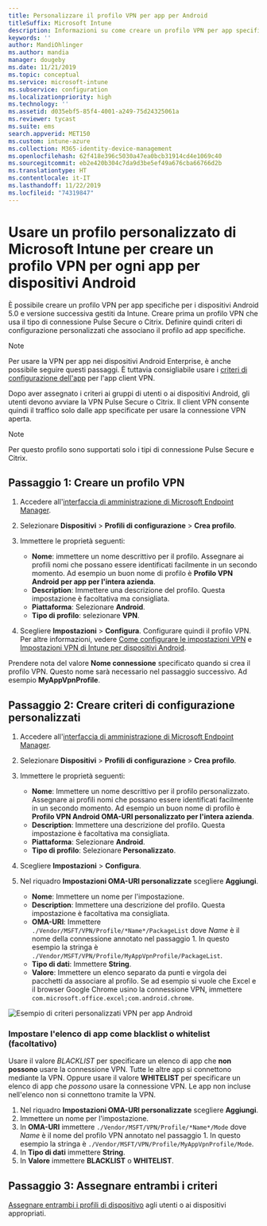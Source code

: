 ```yaml
---
title: Personalizzare il profilo VPN per app per Android
titleSuffix: Microsoft Intune
description: Informazioni su come creare un profilo VPN per app specifiche per i dispositivi Android gestiti da Microsoft Intune.
keywords: ''
author: MandiOhlinger
ms.author: mandia
manager: dougeby
ms.date: 11/21/2019
ms.topic: conceptual
ms.service: microsoft-intune
ms.subservice: configuration
ms.localizationpriority: high
ms.technology: ''
ms.assetid: d035ebf5-85f4-4001-a249-75d24325061a
ms.reviewer: tycast
ms.suite: ems
search.appverid: MET150
ms.custom: intune-azure
ms.collection: M365-identity-device-management
ms.openlocfilehash: 62f418e396c5030a47ea0bcb31914cd4e1069c40
ms.sourcegitcommit: eb2e420b304c7da9d3be5ef49a676cba66766d2b
ms.translationtype: HT
ms.contentlocale: it-IT
ms.lasthandoff: 11/22/2019
ms.locfileid: "74319847"
---
```

# <a name="use-a-microsoft-intune-custom-profile-to-create-a-per-app-vpn-profile-for-android-devices"></a>Usare un profilo personalizzato di Microsoft Intune per creare un profilo VPN per ogni app per dispositivi Android

È possibile creare un profilo VPN per app specifiche per i dispositivi Android 5.0 e versione successiva gestiti da Intune. Creare prima un profilo VPN che usa il tipo di connessione Pulse Secure o Citrix. Definire quindi criteri di configurazione personalizzati che associano il profilo ad app specifiche.

> [!NOTE]
> Per usare la VPN per app nei dispositivi Android Enterprise, è anche possibile seguire questi passaggi. È tuttavia consigliabile usare i [criteri di configurazione dell'app](../apps/app-configuration-policies-use-android.md) per l'app client VPN.

Dopo aver assegnato i criteri ai gruppi di utenti o ai dispositivi Android, gli utenti devono avviare la VPN Pulse Secure o Citrix. Il client VPN consente quindi il traffico solo dalle app specificate per usare la connessione VPN aperta.

> [!NOTE]
>
> Per questo profilo sono supportati solo i tipi di connessione Pulse Secure e Citrix.

## <a name="step-1-create-a-vpn-profile"></a>Passaggio 1: Creare un profilo VPN

1. Accedere all'[interfaccia di amministrazione di Microsoft Endpoint Manager](https://go.microsoft.com/fwlink/?linkid=2109431).
2. Selezionare **Dispositivi** > **Profili di configurazione** > **Crea profilo**.
3. Immettere le proprietà seguenti:

    - **Nome**: immettere un nome descrittivo per il profilo. Assegnare ai profili nomi che possano essere identificati facilmente in un secondo momento. Ad esempio un buon nome di profilo è **Profilo VPN Android per app per l'intera azienda**.
    - **Description**: Immettere una descrizione del profilo. Questa impostazione è facoltativa ma consigliata.
    - **Piattaforma**: Selezionare **Android**.
    - **Tipo di profilo**: selezionare **VPN**.

4. Scegliere **Impostazioni** > **Configura**. Configurare quindi il profilo VPN. Per altre informazioni, vedere [Come configurare le impostazioni VPN](vpn-settings-configure.md) e [Impostazioni VPN di Intune per dispositivi Android](vpn-settings-android.md).

Prendere nota del valore **Nome connessione** specificato quando si crea il profilo VPN. Questo nome sarà necessario nel passaggio successivo. Ad esempio **MyAppVpnProfile**.

## <a name="step-2-create-a-custom-configuration-policy"></a>Passaggio 2: Creare criteri di configurazione personalizzati

1. Accedere all'[interfaccia di amministrazione di Microsoft Endpoint Manager](https://go.microsoft.com/fwlink/?linkid=2109431).
2. Selezionare **Dispositivi** > **Profili di configurazione** > **Crea profilo**.
3. Immettere le proprietà seguenti:

    - **Nome**: Immettere un nome descrittivo per il profilo personalizzato. Assegnare ai profili nomi che possano essere identificati facilmente in un secondo momento. Ad esempio un buon nome di profilo è **Profilo VPN Android OMA-URI personalizzato per l'intera azienda**.
    - **Description**: Immettere una descrizione del profilo. Questa impostazione è facoltativa ma consigliata.
    - **Piattaforma**: Selezionare **Android**.
    - **Tipo di profilo**: Selezionare **Personalizzato**.

4. Scegliere **Impostazioni** > **Configura**.
5. Nel riquadro **Impostazioni OMA-URI personalizzate** scegliere **Aggiungi**.
    - **Nome**: Immettere un nome per l'impostazione.
    - **Description**: Immettere una descrizione del profilo. Questa impostazione è facoltativa ma consigliata.
    - **OMA-URI**: Immettere `./Vendor/MSFT/VPN/Profile/*Name*/PackageList` dove *Name* è il nome della connessione annotato nel passaggio 1. In questo esempio la stringa è `./Vendor/MSFT/VPN/Profile/MyAppVpnProfile/PackageList`.
    - **Tipo di dati**: Immettere **String**.
    - **Valore**: Immettere un elenco separato da punti e virgola dei pacchetti da associare al profilo. Se ad esempio si vuole che Excel e il browser Google Chrome usino la connessione VPN, immettere `com.microsoft.office.excel;com.android.chrome`.

![Esempio di criteri personalizzati VPN per app Android](./media/android-pulse-secure-per-app-vpn/android_per_app_vpn_oma_uri.png)

### <a name="set-your-app-list-to-blacklist-or-whitelist-optional"></a>Impostare l'elenco di app come blacklist o whitelist (facoltativo)

Usare il valore *BLACKLIST* per specificare un elenco di app che **non possono** usare la connessione VPN. Tutte le altre app si connettono mediante la VPN. Oppure usare il valore **WHITELIST** per specificare un elenco di app che *possono* usare la connessione VPN. Le app non incluse nell'elenco non si connettono tramite la VPN.

1. Nel riquadro **Impostazioni OMA-URI personalizzate** scegliere **Aggiungi**.
2. Immettere un nome per l'impostazione.
3. In **OMA-URI** immettere `./Vendor/MSFT/VPN/Profile/*Name*/Mode` dove *Name* è il nome del profilo VPN annotato nel passaggio 1. In questo esempio la stringa è `./Vendor/MSFT/VPN/Profile/MyAppVpnProfile/Mode`.
4. In **Tipo di dati** immettere **String**.
5. In **Valore** immettere **BLACKLIST** o **WHITELIST**.

## <a name="step-3-assign-both-policies"></a>Passaggio 3: Assegnare entrambi i criteri

[Assegnare entrambi i profili di dispositivo](device-profile-assign.md) agli utenti o ai dispositivi appropriati.
